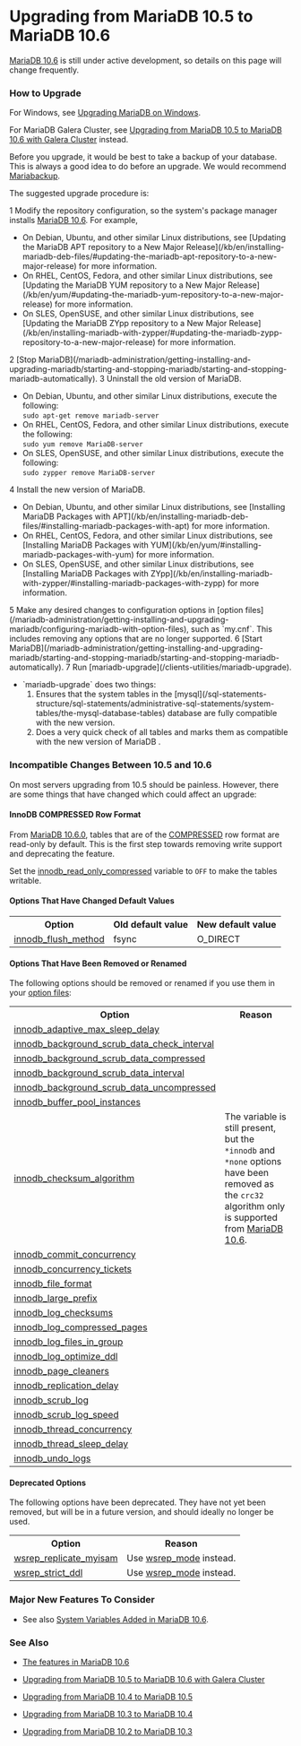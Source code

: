 # Upgrading from MariaDB 10.5 to MariaDB 10.6

[MariaDB 10.6](/kb/en/what-is-mariadb-106/) is still under active development, so details on this page will change frequently.

### How to Upgrade

For Windows, see [Upgrading MariaDB on Windows](/mariadb-administration/getting-installing-and-upgrading-mariadb/upgrading/upgrading-mariadb-on-windows).

For MariaDB Galera Cluster, see [Upgrading from MariaDB 10.5 to MariaDB 10.6 with Galera Cluster](upgrading-from-mariadb-105-to-mariadb-106-with-galera-cluster) instead.

Before you upgrade, it would be best to take a backup of your database. This is always a good idea to do before an upgrade. We would recommend [Mariabackup](/mariadb-administration/backing-up-and-restoring-databases/mariabackup).

The suggested upgrade procedure is:

1 Modify the repository configuration, so the system's package manager installs [MariaDB 10.6](/kb/en/what-is-mariadb-106/). For example,
<ul start="1"><li>On Debian, Ubuntu, and other similar Linux distributions, see [Updating the MariaDB APT repository to a New Major Release](/kb/en/installing-mariadb-deb-files/#updating-the-mariadb-apt-repository-to-a-new-major-release) for more information.
</li><li>On RHEL, CentOS, Fedora, and other similar Linux distributions, see [Updating the MariaDB YUM repository to a New Major Release](/kb/en/yum/#updating-the-mariadb-yum-repository-to-a-new-major-release) for more information.
</li><li>On SLES, OpenSUSE, and other similar Linux distributions, see [Updating the MariaDB ZYpp repository to a New Major Release](/kb/en/installing-mariadb-with-zypper/#updating-the-mariadb-zypp-repository-to-a-new-major-release) for more information.
</li></ul>
2 [Stop MariaDB](/mariadb-administration/getting-installing-and-upgrading-mariadb/starting-and-stopping-mariadb/starting-and-stopping-mariadb-automatically).
3 Uninstall the old version of MariaDB.
<ul start="1"><li>On Debian, Ubuntu, and other similar Linux distributions, execute the following: <br>
<code class="fixed" style="white-space:pre-wrap">sudo apt-get remove mariadb-server</code>
</li><li>On RHEL, CentOS, Fedora, and other similar Linux distributions, execute the following: <br>
<code class="fixed" style="white-space:pre-wrap">sudo yum remove MariaDB-server</code>
</li><li>On SLES, OpenSUSE, and other similar Linux distributions, execute the following: <br>
<code class="fixed" style="white-space:pre-wrap">sudo zypper remove MariaDB-server</code>
</li></ul>
4 Install the new version of MariaDB.
<ul start="1"><li>On Debian, Ubuntu, and other similar Linux distributions, see [Installing MariaDB Packages with APT](/kb/en/installing-mariadb-deb-files/#installing-mariadb-packages-with-apt) for more information.
</li><li>On RHEL, CentOS, Fedora, and other similar Linux distributions, see [Installing MariaDB Packages with YUM](/kb/en/yum/#installing-mariadb-packages-with-yum) for more information.
</li><li>On SLES, OpenSUSE, and other similar Linux distributions, see [Installing MariaDB Packages with ZYpp](/kb/en/installing-mariadb-with-zypper/#installing-mariadb-packages-with-zypp) for more information.
</li></ul>
5 Make any desired changes to configuration options in [option files](/mariadb-administration/getting-installing-and-upgrading-mariadb/configuring-mariadb-with-option-files), such as `my.cnf`. This includes removing any options that are no longer supported.
6 [Start MariaDB](/mariadb-administration/getting-installing-and-upgrading-mariadb/starting-and-stopping-mariadb/starting-and-stopping-mariadb-automatically).
7 Run [mariadb-upgrade](/clients-utilities/mariadb-upgrade).
<ul start="1"><li>`mariadb-upgrade` does two things:
<ol start="1"><li>Ensures that the system tables in the [mysql](/sql-statements-structure/sql-statements/administrative-sql-statements/system-tables/the-mysql-database-tables) database are fully compatible with the new version.
</li><li>Does a very quick check of all tables and marks them as compatible with the new version of MariaDB .
</li></ol>
</li></ul>

### Incompatible Changes Between 10.5 and 10.6

On most servers upgrading from 10.5 should be painless. However, there are some things that have changed which could affect an upgrade:

#### InnoDB COMPRESSED Row Format

From [MariaDB 10.6.0](/kb/en/mariadb-1060-release-notes/), tables that are of the [COMPRESSED](/columns-storage-engines-and-plugins/storage-engines/innodb/innodb-row-formats/innodb-compressed-row-format) row format are read-only by default. This is the first step towards removing write support and deprecating the feature.

Set the  [innodb_read_only_compressed](/kb/en/innodb-system-variables/#innodb_read_only_compressed) variable to `OFF` to make the tables writable.

#### Options That Have Changed Default Values

<table><tbody><tr><th>Option</th><th>Old default value</th><th>New default value</th></tr>
<tr><td><a href="/kb/en/innodb-system-variables/#innodb_flush_method">innodb_flush_method</a></td><td>fsync</td><td>O_DIRECT</td></tr>
</tbody></table>

#### Options That Have Been Removed or Renamed

The following options should be removed or renamed if you use them in your [option files](/mariadb-administration/getting-installing-and-upgrading-mariadb/configuring-mariadb-with-option-files):

<table><tbody><tr><th>Option</th><th>Reason</th></tr>
<tr><td><a href="/kb/en/innodb-system-variables/#innodb_adaptive_max_sleep_delay">innodb_adaptive_max_sleep_delay</a></td><td></td></tr>
<tr><td><a href="/kb/en/innodb-system-variables/#innodb_background_scrub_data_check_interval">innodb_background_scrub_data_check_interval</a></td><td></td></tr>
<tr><td><a href="/kb/en/innodb-system-variables/#innodb_background_scrub_data_compressed">innodb_background_scrub_data_compressed</a></td><td></td></tr>
<tr><td><a href="/kb/en/innodb-system-variables/#innodb_background_scrub_data_interval">innodb_background_scrub_data_interval</a></td><td></td></tr>
<tr><td><a href="/kb/en/innodb-system-variables/#innodb_background_scrub_data_uncompressed">innodb_background_scrub_data_uncompressed</a></td><td></td></tr>
<tr><td><a href="/kb/en/innodb-system-variables/#innodb_buffer_pool_instances">innodb_buffer_pool_instances</a></td><td></td></tr>
<tr><td><a href="/kb/en/innodb-system-variables/#innodb_checksum_algorithm">innodb_checksum_algorithm</a></td><td>The variable is still present, but the <code>*innodb</code> and <code>*none</code> options have been removed as the <code>crc32</code> algorithm only is supported from <a href="/kb/en/what-is-mariadb-106/">MariaDB 10.6</a>.</td></tr>
<tr><td><a href="/kb/en/innodb-system-variables/#innodb_commit_concurrency">innodb_commit_concurrency</a></td><td></td></tr>
<tr><td><a href="/kb/en/innodb-system-variables/#innodb_concurrency_tickets">innodb_concurrency_tickets</a></td><td></td></tr>
<tr><td><a href="/kb/en/innodb-system-variables/#innodb_file_format">innodb_file_format</a></td><td></td></tr>
<tr><td><a href="/kb/en/innodb-system-variables/#innodb_large_prefix">innodb_large_prefix</a></td><td></td></tr>
<tr><td><a href="/kb/en/innodb-system-variables/#innodb_log_checksums">innodb_log_checksums</a></td><td></td></tr>
<tr><td><a href="/kb/en/innodb-system-variables/#innodb_log_compressed_pages">innodb_log_compressed_pages</a></td><td></td></tr>
<tr><td><a href="/kb/en/innodb-system-variables/#innodb_log_files_in_group">innodb_log_files_in_group</a></td><td></td></tr>
<tr><td><a href="/kb/en/innodb-system-variables/#innodb_log_optimize_ddl">innodb_log_optimize_ddl</a></td><td></td></tr>
<tr><td><a href="/kb/en/innodb-system-variables/#innodb_page_cleaners">innodb_page_cleaners</a></td><td></td></tr>
<tr><td><a href="/kb/en/innodb-system-variables/#innodb_replication_delay">innodb_replication_delay</a></td><td></td></tr>
<tr><td><a href="/kb/en/innodb-system-variables/#innodb_scrub_log">innodb_scrub_log</a></td><td></td></tr>
<tr><td><a href="/kb/en/innodb-system-variables/#innodb_scrub_log_speed">innodb_scrub_log_speed</a></td><td></td></tr>
<tr><td><a href="/kb/en/innodb-system-variables/#innodb_thread_concurrency">innodb_thread_concurrency</a></td><td></td></tr>
<tr><td><a href="/kb/en/innodb-system-variables/#innodb_thread_sleep_delay">innodb_thread_sleep_delay</a></td><td></td></tr>
<tr><td><a href="/kb/en/innodb-system-variables/#innodb_undo_logs">innodb_undo_logs</a></td></tr>
</tbody></table>

#### Deprecated Options

The following options have been deprecated. They have not yet been removed, but will be in a future version, and should ideally no longer be used.

<table><tbody><tr><th>Option</th><th>Reason</th></tr>
<tr><td><a href="/kb/en/galera-cluster-system-variables/#wsrep_replicate_myisam">wsrep_replicate_myisam</a></td><td>Use <a href="/kb/en/galera-cluster-system-variables/#wsrep_mode">wsrep_mode</a> instead.</td></tr>
<tr><td><a href="/kb/en/galera-cluster-system-variables/#wsrep_strict_ddl">wsrep_strict_ddl</a></td><td>Use <a href="/kb/en/galera-cluster-system-variables/#wsrep_mode">wsrep_mode</a> instead.</td></tr>
</tbody></table>

### Major New Features To Consider

- See also [System Variables Added in MariaDB 10.6](/replication/optimization-and-tuning/system-variables/system-and-status-variables-added-by-major-release/system-variables-added-in-mariadb-106).

### See Also

- [The features in MariaDB 10.6](/kb/en/what-is-mariadb-106/)

- [Upgrading from MariaDB 10.5 to MariaDB 10.6 with Galera Cluster](upgrading-from-mariadb-105-to-mariadb-106-with-galera-cluster)

- [Upgrading from MariaDB 10.4 to MariaDB 10.5](/mariadb-administration/getting-installing-and-upgrading-mariadb/upgrading/upgrading-from-mariadb-104-to-mariadb-105)
- [Upgrading from MariaDB 10.3 to MariaDB 10.4](/mariadb-administration/getting-installing-and-upgrading-mariadb/upgrading/upgrading-from-mariadb-103-to-mariadb-104)
- [Upgrading from MariaDB 10.2 to MariaDB 10.3](/mariadb-administration/getting-installing-and-upgrading-mariadb/upgrading/upgrading-from-mariadb-102-to-mariadb-103)